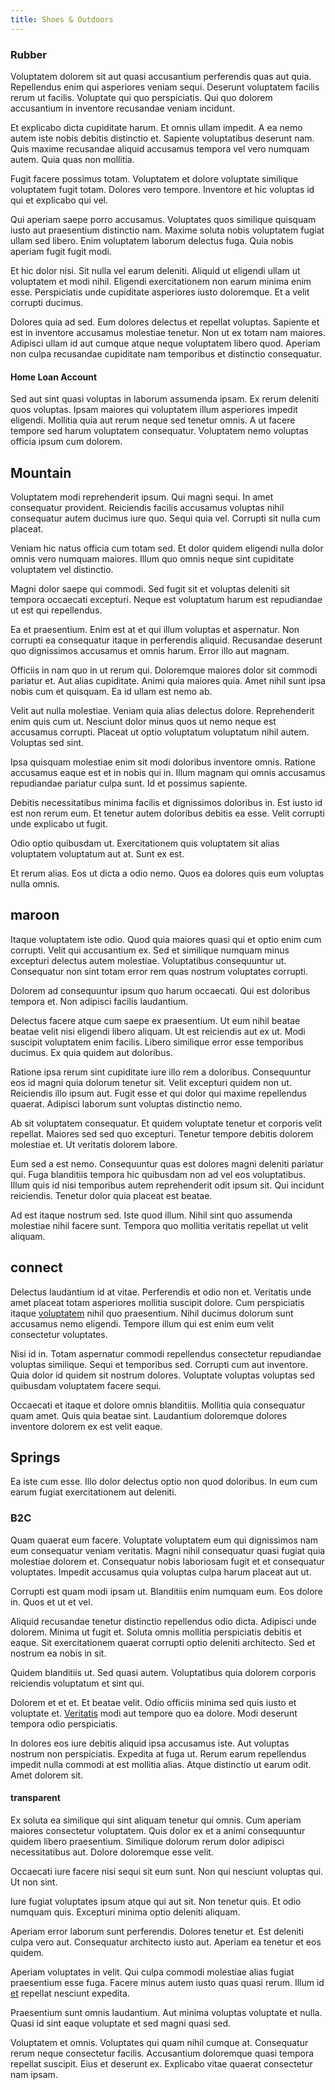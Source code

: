 ```yaml
---
title: Shoes & Outdoors
---
```


### Rubber

Voluptatem dolorem sit aut quasi accusantium perferendis quas aut quia. Repellendus enim qui asperiores veniam sequi. Deserunt voluptatem facilis rerum ut facilis. Voluptate qui quo perspiciatis. Qui quo dolorem accusantium in inventore recusandae veniam incidunt.

Et explicabo dicta cupiditate harum. Et omnis ullam impedit. A ea nemo autem iste nobis debitis distinctio et. Sapiente voluptatibus deserunt nam. Quis maxime recusandae aliquid accusamus tempora vel vero numquam autem. Quia quas non mollitia.

Fugit facere possimus totam. Voluptatem et dolore voluptate similique voluptatem fugit totam. Dolores vero tempore. Inventore et hic voluptas id qui et explicabo qui vel.

Qui aperiam saepe porro accusamus. Voluptates quos similique quisquam iusto aut praesentium distinctio nam. Maxime soluta nobis voluptatem fugiat ullam sed libero. Enim voluptatem laborum delectus fuga. Quia nobis aperiam fugit fugit modi.

Et hic dolor nisi. Sit nulla vel earum deleniti. Aliquid ut eligendi ullam ut voluptatem et modi nihil. Eligendi exercitationem non earum minima enim esse. Perspiciatis unde cupiditate asperiores iusto doloremque. Et a velit corrupti ducimus.

Dolores quia ad sed. Eum dolores delectus et repellat voluptas. Sapiente et est in inventore accusamus molestiae tenetur. Non ut ex totam nam maiores. Adipisci ullam id aut cumque atque neque voluptatem libero quod. Aperiam non culpa recusandae cupiditate nam temporibus et distinctio consequatur.

#### Home Loan Account

Sed aut sint quasi voluptas in laborum assumenda ipsam. Ex rerum deleniti quos voluptas. Ipsam maiores qui voluptatem illum asperiores impedit eligendi. Mollitia quia aut rerum neque sed tenetur omnis. A ut facere tempore sed harum voluptatem consequatur. Voluptatem nemo voluptas officia ipsum cum dolorem.

## Mountain

Voluptatem modi reprehenderit ipsum. Qui magni sequi. In amet consequatur provident. Reiciendis facilis accusamus voluptas nihil consequatur autem ducimus iure quo. Sequi quia vel. Corrupti sit nulla cum placeat.

Veniam hic natus officia cum totam sed. Et dolor quidem eligendi nulla dolor omnis vero numquam maiores. Illum quo omnis neque sint cupiditate voluptatem vel distinctio.

Magni dolor saepe qui commodi. Sed fugit sit et voluptas deleniti sit tempora occaecati excepturi. Neque est voluptatum harum est repudiandae ut est qui repellendus.

Ea et praesentium. Enim est at et qui illum voluptas et aspernatur. Non corrupti ea consequatur itaque in perferendis aliquid. Recusandae deserunt quo dignissimos accusamus et omnis harum. Error illo aut magnam.

Officiis in nam quo in ut rerum qui. Doloremque maiores dolor sit commodi pariatur et. Aut alias cupiditate. Animi quia maiores quia. Amet nihil sunt ipsa nobis cum et quisquam. Ea id ullam est nemo ab.

Velit aut nulla molestiae. Veniam quia alias delectus dolore. Reprehenderit enim quis cum ut. Nesciunt dolor minus quos ut nemo neque est accusamus corrupti. Placeat ut optio voluptatum voluptatum nihil autem. Voluptas sed sint.

Ipsa quisquam molestiae enim sit modi doloribus inventore omnis. Ratione accusamus eaque est et in nobis qui in. Illum magnam qui omnis accusamus repudiandae pariatur culpa sunt. Id et possimus sapiente.

Debitis necessitatibus minima facilis et dignissimos doloribus in. Est iusto id est non rerum eum. Et tenetur autem doloribus debitis ea esse. Velit corrupti unde explicabo ut fugit.

Odio optio quibusdam ut. Exercitationem quis voluptatem sit alias voluptatem voluptatum aut at. Sunt ex est.

Et rerum alias. Eos ut dicta a odio nemo. Quos ea dolores quis eum voluptas nulla omnis.

## maroon

Itaque voluptatem iste odio. Quod quia maiores quasi qui et optio enim cum corrupti. Velit qui accusantium ex. Sed et similique numquam minus excepturi delectus autem molestiae. Voluptatibus consequuntur ut. Consequatur non sint totam error rem quas nostrum voluptates corrupti.

Dolorem ad consequuntur ipsum quo harum occaecati. Qui est doloribus tempora et. Non adipisci facilis laudantium.

Delectus facere atque cum saepe ex praesentium. Ut eum nihil beatae beatae velit nisi eligendi libero aliquam. Ut est reiciendis aut ex ut. Modi suscipit voluptatem enim facilis. Libero similique error esse temporibus ducimus. Ex quia quidem aut doloribus.

Ratione ipsa rerum sint cupiditate iure illo rem a doloribus. Consequuntur eos id magni quia dolorum tenetur sit. Velit excepturi quidem non ut. Reiciendis illo ipsum aut. Fugit esse et qui dolor qui maxime repellendus quaerat. Adipisci laborum sunt voluptas distinctio nemo.

Ab sit voluptatem consequatur. Et quidem voluptate tenetur et corporis velit repellat. Maiores sed sed quo excepturi. Tenetur tempore debitis dolorem molestiae et. Ut veritatis dolorem labore.

Eum sed a est nemo. Consequuntur quas est dolores magni deleniti pariatur qui. Fuga blanditiis tempora hic quibusdam non ad vel eos voluptatibus. Illum quis id nisi temporibus autem reprehenderit odit ipsum sit. Qui incidunt reiciendis. Tenetur dolor quia placeat est beatae.

Ad est itaque nostrum sed. Iste quod illum. Nihil sint quo assumenda molestiae nihil facere sunt. Tempora quo mollitia veritatis repellat ut velit aliquam.

## connect

Delectus laudantium id at vitae. Perferendis et odio non et. Veritatis unde amet placeat totam asperiores mollitia suscipit dolore. Cum perspiciatis itaque [voluptatem](/dolore/odio/dignissimos/odio/quantify_rustic_deposit.md) nihil quo praesentium. Nihil ducimus dolorum sunt accusamus nemo eligendi. Tempore illum qui est enim eum velit consectetur voluptates.

Nisi id in. Totam aspernatur commodi repellendus consectetur repudiandae voluptas similique. Sequi et temporibus sed. Corrupti cum aut inventore. Quia dolor id quidem sit nostrum dolores. Voluptate voluptas voluptas sed quibusdam voluptatem facere sequi.

Occaecati et itaque et dolore omnis blanditiis. Mollitia quia consequatur quam amet. Quis quia beatae sint. Laudantium doloremque dolores inventore dolorem ex est velit eaque.

## Springs

Ea iste cum esse. Illo dolor delectus optio non quod doloribus. In eum cum earum fugiat exercitationem aut deleniti.

### B2C

Quam quaerat eum facere. Voluptate voluptatem eum qui dignissimos nam eum consequatur veniam veritatis. Magni nihil consequatur quasi fugiat quia molestiae dolorem et. Consequatur nobis laboriosam fugit et et consequatur voluptates. Impedit accusamus quia voluptas culpa harum placeat aut ut.

Corrupti est quam modi ipsam ut. Blanditiis enim numquam eum. Eos dolore in. Quos et ut et vel.

Aliquid recusandae tenetur distinctio repellendus odio dicta. Adipisci unde dolorem. Minima ut fugit et. Soluta omnis mollitia perspiciatis debitis et eaque. Sit exercitationem quaerat corrupti optio deleniti architecto. Sed et nostrum ea nobis in sit.

Quidem blanditiis ut. Sed quasi autem. Voluptatibus quia dolorem corporis reiciendis voluptatum et sint qui.

Dolorem et et et. Et beatae velit. Odio officiis minima sed quis iusto et voluptate et. [Veritatis](/quas/profit_focused.md) modi aut tempore quo ea dolore. Modi deserunt tempora odio perspiciatis.

In dolores eos iure debitis aliquid ipsa accusamus iste. Aut voluptas nostrum non perspiciatis. Expedita at fuga ut. Rerum earum repellendus impedit nulla commodi at est mollitia alias. Atque distinctio ut earum odit. Amet dolorem sit.

#### transparent

Ex soluta ea similique qui sint aliquam tenetur qui omnis. Cum aperiam maiores consectetur voluptatem. Quis dolor ex et a animi consequuntur quidem libero praesentium. Similique dolorum rerum dolor adipisci necessitatibus aut. Dolore doloremque esse velit.

Occaecati iure facere nisi sequi sit eum sunt. Non qui nesciunt voluptas qui. Ut non sint.

Iure fugiat voluptates ipsum atque qui aut sit. Non tenetur quis. Et odio numquam quis. Excepturi minima optio deleniti aliquam.

Aperiam error laborum sunt perferendis. Dolores tenetur et. Est deleniti culpa vero aut. Consequatur architecto iusto aut. Aperiam ea tenetur et eos quidem.

Aperiam voluptates in velit. Qui culpa commodi molestiae alias fugiat praesentium esse fuga. Facere minus autem iusto quas quasi rerum. Illum id [et](/aspernatur/strategist_silver.md) repellat nesciunt expedita.

Praesentium sunt omnis laudantium. Aut minima voluptas voluptate et nulla. Quasi id sint eaque voluptate et sed magni quasi sed.

Voluptatem et omnis. Voluptates qui quam nihil cumque at. Consequatur rerum neque consectetur facilis. Accusantium doloremque quasi tempora repellat suscipit. Eius et deserunt ex. Explicabo vitae quaerat consectetur nam ipsam.
